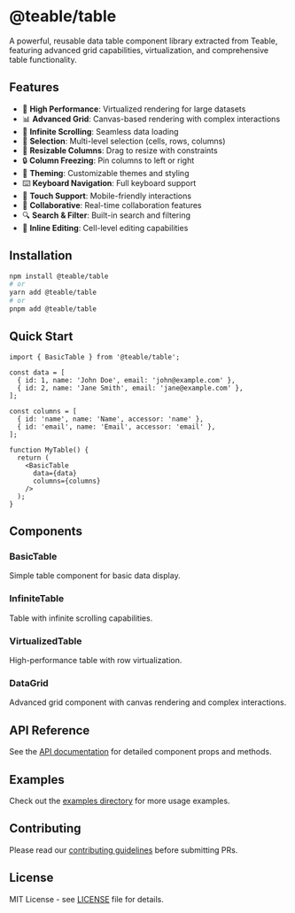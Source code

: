# @teable/table

A powerful, reusable data table component library extracted from Teable, featuring advanced grid capabilities, virtualization, and comprehensive table functionality.

## Features

- 🚀 **High Performance**: Virtualized rendering for large datasets
- 📊 **Advanced Grid**: Canvas-based rendering with complex interactions
- 🔄 **Infinite Scrolling**: Seamless data loading
- 🎯 **Selection**: Multi-level selection (cells, rows, columns)
- 📏 **Resizable Columns**: Drag to resize with constraints
- 🔒 **Column Freezing**: Pin columns to left or right
- 🎨 **Theming**: Customizable themes and styling
- ⌨️ **Keyboard Navigation**: Full keyboard support
- 📱 **Touch Support**: Mobile-friendly interactions
- 🤝 **Collaborative**: Real-time collaboration features
- 🔍 **Search & Filter**: Built-in search and filtering
- 📝 **Inline Editing**: Cell-level editing capabilities

## Installation

```bash
npm install @teable/table
# or
yarn add @teable/table
# or
pnpm add @teable/table
```

## Quick Start

```tsx
import { BasicTable } from '@teable/table';

const data = [
  { id: 1, name: 'John Doe', email: 'john@example.com' },
  { id: 2, name: 'Jane Smith', email: 'jane@example.com' },
];

const columns = [
  { id: 'name', name: 'Name', accessor: 'name' },
  { id: 'email', name: 'Email', accessor: 'email' },
];

function MyTable() {
  return (
    <BasicTable
      data={data}
      columns={columns}
    />
  );
}
```

## Components

### BasicTable
Simple table component for basic data display.

### InfiniteTable
Table with infinite scrolling capabilities.

### VirtualizedTable
High-performance table with row virtualization.

### DataGrid
Advanced grid component with canvas rendering and complex interactions.

## API Reference

See the [API documentation](./docs/api.md) for detailed component props and methods.

## Examples

Check out the [examples directory](./examples) for more usage examples.

## Contributing

Please read our [contributing guidelines](../../CONTRIBUTING.md) before submitting PRs.

## License

MIT License - see [LICENSE](./LICENSE) file for details.
